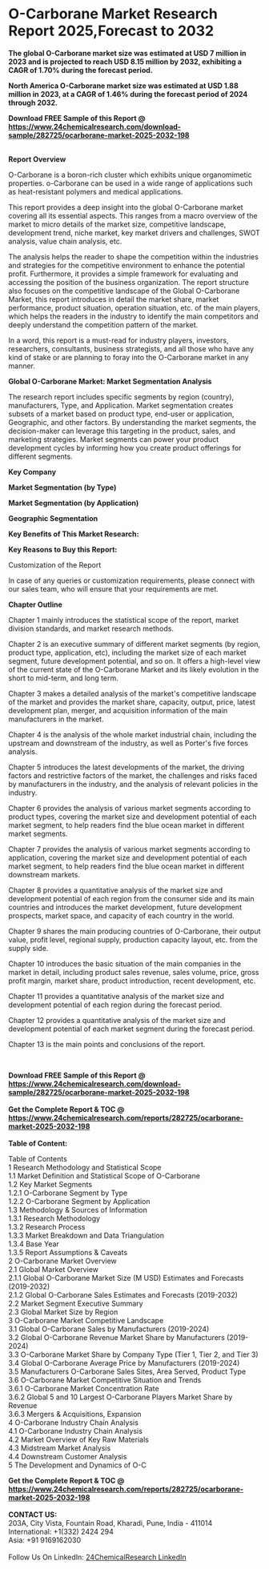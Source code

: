<h1>O-Carborane Market Research Report 2025,Forecast to 2032</h1><p><strong>The global O-Carborane market size was estimated at USD 7 million in 2023 and is projected to reach USD 8.15 million by 2032, exhibiting a CAGR of 1.70% during the forecast period.</strong></p><p>
</p><p><strong>North America O-Carborane market size was estimated at USD 1.88 million in 2023, at a CAGR of 1.46% during the forecast period of 2024 through 2032.</strong></p><div><b>Download FREE Sample of this Report @ 
            <a href="https://www.24chemicalresearch.com/download-sample/282725/ocarborane-market-2025-2032-198">
            https://www.24chemicalresearch.com/download-sample/282725/ocarborane-market-2025-2032-198</a></b></div><br><p>
</p><p><strong>Report Overview</strong></p><p>
</p><p>O-Carborane is a boron-rich cluster which exhibits unique organomimetic properties. o-Carborane can be used in a wide range of applications such as heat-resistant polymers and medical applications.</p><p>
</p><p>This report provides a deep insight into the global O-Carborane market covering all its essential aspects. This ranges from a macro overview of the market to micro details of the market size, competitive landscape, development trend, niche market, key market drivers and challenges, SWOT analysis, value chain analysis, etc.</p><p>
</p><p>The analysis helps the reader to shape the competition within the industries and strategies for the competitive environment to enhance the potential profit. Furthermore, it provides a simple framework for evaluating and accessing the position of the business organization. The report structure also focuses on the competitive landscape of the Global O-Carborane Market, this report introduces in detail the market share, market performance, product situation, operation situation, etc. of the main players, which helps the readers in the industry to identify the main competitors and deeply understand the competition pattern of the market.</p><p>
In a word, this report is a must-read for industry players, investors, researchers, consultants, business strategists, and all those who have any kind of stake or are planning to foray into the O-Carborane market in any manner.</p><p>
</p><p><strong>Global O-Carborane Market: Market Segmentation Analysis</strong></p><p>
</p><p>The research report includes specific segments by region (country), manufacturers, Type, and Application. Market segmentation creates subsets of a market based on product type, end-user or application, Geographic, and other factors. By understanding the market segments, the decision-maker can leverage this targeting in the product, sales, and marketing strategies. Market segments can power your product development cycles by informing how you create product offerings for different segments.</p><p>
</p><p><strong>Key Company</strong></p><p>
</p><p>
</p><p><strong>Market Segmentation (by Type)</strong></p><p>
</p><p>
</p><p><strong>Market Segmentation (by Application)</strong></p><p>
</p><p>
</p><p><strong>Geographic Segmentation</strong></p><p>
</p><p>
</p><p><strong>Key Benefits of This Market Research:</strong></p><p>
</p><p>
</p><p><strong>Key Reasons to Buy this Report:</strong></p><p>
</p><p>
</p><p>Customization of the Report</p><p>
In case of any queries or customization requirements, please connect with our sales team, who will ensure that your requirements are met.</p><p>
</p><p><strong>Chapter Outline</strong></p><p>
</p><p>Chapter 1 mainly introduces the statistical scope of the report, market division standards, and market research methods.</p><p>
Chapter 2 is an executive summary of different market segments (by region, product type, application, etc), including the market size of each market segment, future development potential, and so on. It offers a high-level view of the current state of the O-Carborane Market and its likely evolution in the short to mid-term, and long term.</p><p>
Chapter 3 makes a detailed analysis of the market's competitive landscape of the market and provides the market share, capacity, output, price, latest development plan, merger, and acquisition information of the main manufacturers in the market.</p><p>
Chapter 4 is the analysis of the whole market industrial chain, including the upstream and downstream of the industry, as well as Porter's five forces analysis.</p><p>
Chapter 5 introduces the latest developments of the market, the driving factors and restrictive factors of the market, the challenges and risks faced by manufacturers in the industry, and the analysis of relevant policies in the industry.</p><p>
Chapter 6 provides the analysis of various market segments according to product types, covering the market size and development potential of each market segment, to help readers find the blue ocean market in different market segments.</p><p>
Chapter 7 provides the analysis of various market segments according to application, covering the market size and development potential of each market segment, to help readers find the blue ocean market in different downstream markets.</p><p>
Chapter 8 provides a quantitative analysis of the market size and development potential of each region from the consumer side and its main countries and introduces the market development, future development prospects, market space, and capacity of each country in the world.</p><p>
Chapter 9 shares the main producing countries of O-Carborane, their output value, profit level, regional supply, production capacity layout, etc. from the supply side.</p><p>
Chapter 10 introduces the basic situation of the main companies in the market in detail, including product sales revenue, sales volume, price, gross profit margin, market share, product introduction, recent development, etc.</p><p>
Chapter 11 provides a quantitative analysis of the market size and development potential of each region during the forecast period.</p><p>
Chapter 12 provides a quantitative analysis of the market size and development potential of each market segment during the forecast period.</p><p>
Chapter 13 is the main points and conclusions of the report.</p><p>
 </p><div><b>Download FREE Sample of this Report @ 
            <a href="https://www.24chemicalresearch.com/download-sample/282725/ocarborane-market-2025-2032-198">
            https://www.24chemicalresearch.com/download-sample/282725/ocarborane-market-2025-2032-198</a></b></div><br><div><b>Get the Complete Report & TOC @ 
            <a href="https://www.24chemicalresearch.com/reports/282725/ocarborane-market-2025-2032-198">
            https://www.24chemicalresearch.com/reports/282725/ocarborane-market-2025-2032-198</a></b></div><br>
            <b>Table of Content:</b><p>Table of Contents<br />
1 Research Methodology and Statistical Scope<br />
1.1 Market Definition and Statistical Scope of O-Carborane<br />
1.2 Key Market Segments<br />
1.2.1 O-Carborane Segment by Type<br />
1.2.2 O-Carborane Segment by Application<br />
1.3 Methodology & Sources of Information<br />
1.3.1 Research Methodology<br />
1.3.2 Research Process<br />
1.3.3 Market Breakdown and Data Triangulation<br />
1.3.4 Base Year<br />
1.3.5 Report Assumptions & Caveats<br />
2 O-Carborane Market Overview<br />
2.1 Global Market Overview<br />
2.1.1 Global O-Carborane Market Size (M USD) Estimates and Forecasts (2019-2032)<br />
2.1.2 Global O-Carborane Sales Estimates and Forecasts (2019-2032)<br />
2.2 Market Segment Executive Summary<br />
2.3 Global Market Size by Region<br />
3 O-Carborane Market Competitive Landscape<br />
3.1 Global O-Carborane Sales by Manufacturers (2019-2024)<br />
3.2 Global O-Carborane Revenue Market Share by Manufacturers (2019-2024)<br />
3.3 O-Carborane Market Share by Company Type (Tier 1, Tier 2, and Tier 3)<br />
3.4 Global O-Carborane Average Price by Manufacturers (2019-2024)<br />
3.5 Manufacturers O-Carborane Sales Sites, Area Served, Product Type<br />
3.6 O-Carborane Market Competitive Situation and Trends<br />
3.6.1 O-Carborane Market Concentration Rate<br />
3.6.2 Global 5 and 10 Largest O-Carborane Players Market Share by Revenue<br />
3.6.3 Mergers & Acquisitions, Expansion<br />
4 O-Carborane Industry Chain Analysis<br />
4.1 O-Carborane Industry Chain Analysis<br />
4.2 Market Overview of Key Raw Materials<br />
4.3 Midstream Market Analysis<br />
4.4 Downstream Customer Analysis<br />
5 The Development and Dynamics of O-C</p><div><b>Get the Complete Report & TOC @ 
            <a href="https://www.24chemicalresearch.com/reports/282725/ocarborane-market-2025-2032-198">
            https://www.24chemicalresearch.com/reports/282725/ocarborane-market-2025-2032-198</a></b></div><br><b>CONTACT US:</b><br>
            203A, City Vista, Fountain Road, Kharadi, Pune, India - 411014<br>
            International: +1(332) 2424 294<br>
            Asia: +91 9169162030 <br><br>
            Follow Us On LinkedIn: <a href="https://www.linkedin.com/company/24chemicalresearch/">24ChemicalResearch LinkedIn</a>